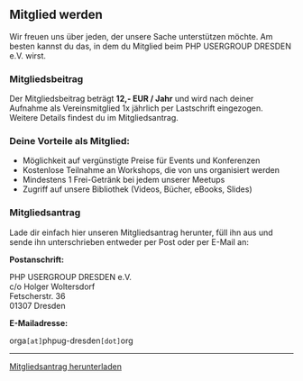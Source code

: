 ## Mitglied werden
 
Wir freuen uns über jeden, der unsere Sache unterstützen möchte.
Am besten kannst du das, in dem du Mitglied beim PHP USERGROUP DRESDEN e.V. wirst.

### Mitgliedsbeitrag

Der Mitgliedsbeitrag beträgt **12,- EUR / Jahr** und wird nach deiner Aufnahme als Vereinsmitglied 
1x jährlich per Lastschrift eingezogen. Weitere Details findest du im Mitgliedsantrag.

### Deine Vorteile als Mitglied:

* Möglichkeit auf vergünstigte Preise für Events und Konferenzen
* Kostenlose Teilnahme an Workshops, die von uns organisiert werden
* Mindestens 1 Frei-Getränk bei jedem unserer Meetups
* Zugriff auf unsere Bibliothek (Videos, Bücher, eBooks, Slides)

### Mitgliedsantrag

Lade dir einfach hier unseren Mitgliedsantrag herunter, füll ihn aus und sende ihn unterschrieben entweder per Post oder per E-Mail an:

**Postanschrift:**

PHP USERGROUP DRESDEN e.V.  
c/o Holger Woltersdorf  
Fetscherstr. 36  
01307 Dresden

**E-Mailadresse:**

orga`[at]`phpug-dresden`[dot]`org

--- 

<div class="text-center">
	<a href="@base_url@/downloads/Mitgliedsantrag.pdf" target="_blank" title="Mitgliedsantrag des PHP USERGROUP DRESDEN e.V." class="btn btn-success btn-lg">
		<i class="fa fa-file-pdf-o"></i> Mitgliedsantrag herunterladen
	</a>
</div>

